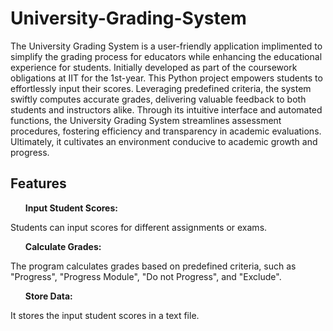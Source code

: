 # University-Grading-System

The University Grading System is a user-friendly application implimented to simplify the grading process for educators while enhancing the educational experience for students. Initially developed as part of the coursework obligations at IIT for the 1st-year. This Python project empowers students to effortlessly input their scores. Leveraging predefined criteria, the system swiftly computes accurate grades, delivering valuable feedback to both students and instructors alike. Through its intuitive interface and automated functions, the University Grading System streamlines assessment procedures, fostering efficiency and transparency in academic evaluations. Ultimately, it cultivates an environment conducive to academic growth and progress.

## Features

<b><ul>Input Student Scores:</b></ul> Students can input scores for different assignments or exams.
<b><ul>Calculate Grades:</b></ul> The program calculates grades based on predefined criteria, such as "Progress", "Progress Module", "Do not Progress", and "Exclude".
<b><ul>Store Data:</b></ul> It stores the input student scores in a text file.
